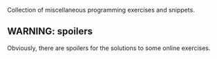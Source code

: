 Collection of miscellaneous programming exercises and snippets.
## WARNING: spoilers
Obviously, there are spoilers for the solutions to some online exercises.
